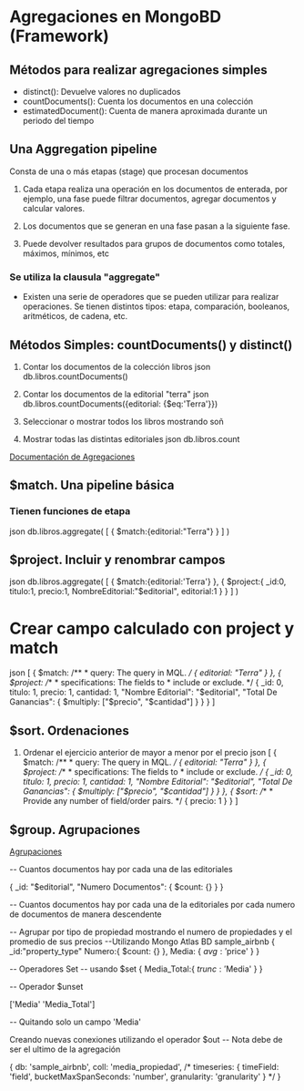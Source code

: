 # Agregaciones en MongoBD (Framework)

## Métodos para realizar agregaciones simples 
- distinct(): Devuelve valores no duplicados 
- countDocuments(): Cuenta los documentos en una colección
- estimatedDocument(): Cuenta de manera aproximada durante un periodo del tiempo

## Una Aggregation pipeline
Consta de una o más etapas (stage) que procesan documentos
1. Cada etapa realiza una operación en los documentos de enterada, por ejemplo, una fase puede filtrar documentos, agregar documentos y calcular valores.

2. Los documentos que se generan en una fase pasan a la siguiente fase.

3. Puede devolver resultados para grupos de documentos como totales, máximos, mínimos, etc

### Se utiliza la clausula "aggregate" 
- Existen una serie de operadores que se pueden utilizar para realizar operaciones. Se tienen distintos tipos: etapa, comparación, booleanos, aritméticos, de cadena, etc. 

## Métodos Simples: countDocuments() y distinct()
1. Contar los documentos de la colección libros
json
db.libros.countDocuments()


2. Contar los documentos de la editorial "terra"
json
db.libros.countDocuments({editorial: {$eq:'Terra'}})


3. Seleccionar o mostrar todos los libros mostrando soñ

4. Mostrar todas las distintas editoriales
json
db.libros.count


[Documentación de Agregaciones](https://www.mongodb.com/docs/manual/aggregation/)

## $match. Una pipeline básica

### Tienen funciones de etapa
json
db.libros.aggregate(
    [
        {
        $match:{editorial:"Terra"}
        }
    ]
)


## $project. Incluir y renombrar campos

json
db.libros.aggregate(
    [
        {
            $match:{editorial:'Terra'}
        },
        {
            $project:{
                _id:0,
                titulo:1,
                precio:1,
                NombreEditorial:"$editorial",
                editorial:1
            }
        }
    ]
)


# Crear campo calculado con project y match

json
[
  {
    $match:
      /**
       * query: The query in MQL.
       */
      {
        editorial: "Terra"
      }
  },
  {
    $project:
      /**
       * specifications: The fields to
       *   include or exclude.
       */
      {
        _id: 0,
        titulo: 1,
        precio: 1,
        cantidad: 1,
        "Nombre Editorial": "$editorial",
        "Total De Ganancias": {
          $multiply: ["$precio", "$cantidad"]
        }
      }
  }
]


## $sort. Ordenaciones 
1. Ordenar el ejercicio anterior de mayor a menor por el precio
json
[
  {
    $match:
      /**
       * query: The query in MQL.
       */
      {
        editorial: "Terra"
      }
  },
  {
    $project:
      /**
       * specifications: The fields to
       *   include or exclude.
       */
      {
        _id: 0,
        titulo: 1,
        precio: 1,
        cantidad: 1,
        "Nombre Editorial": "$editorial",
        "Total De Ganancias": {
          $multiply: ["$precio", "$cantidad"]
        }
      }
  },
  {
    $sort:
      /**
       * Provide any number of field/order pairs.
       */
      {
        precio: 1
      }
  }
]


## $group. Agrupaciones
[Agrupaciones](https://www.mongodb.com/docs/manual/reference/operator/aggregation/group/)


-- Cuantos documentos hay por cada una de las editoriales

{
  _id: "$editorial",
  "Numero Documentos": {
   $count: {}
  }
}

-- Cuantos documentos hay por cada una de la editoriales por cada numero de documentos de manera descendente


-- Agrupar por tipo de propiedad mostrando el numero de propiedades y el promedio de sus precios
--Utilizando Mongo Atlas BD sample_airbnb
{
  _id:"property_type"
  Numero:{
    $count: {}
  },
  Media: {
    $avg:'$price'
  }
}

-- Operadores Set 
-- usando $set
{
  Media_Total:{
    $trunc:'$Media'
  }
}

-- Operador $unset

['Media'
'Media_Total']

-- Quitando solo un campo
'Media'

Creando nuevas conexiones utilizando el operador $out
-- Nota debe de ser el ultimo de la agregación

{
  db: 'sample_airbnb',
  coll: 'media_propiedad',
  /*
  timeseries: {
    timeField: 'field',
    bucketMaxSpanSeconds: 'number',
    granularity: 'granularity'
  }
  */
}